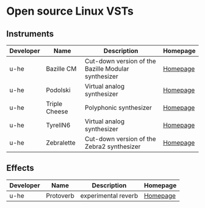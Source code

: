 <!--(
Please add new entries in alphabetical order. First by developer, then by name. Template for new entries:
| Developer | Name | Description | [Homepage](https://www.link.com) |
)--> 
# Open source Linux VSTs
## Instruments
Developer | Name | Description | Homepage |
| ------ | ------ | ------ | ------ |
| u-he | Bazille CM | Cut-down version of the Bazille Modular synthesizer | [Homepage](https://u-he.com/products/bazillecm/) |
| u-he | Podolski | Virtual analog synthesizer | [Homepage](https://u-he.com/products/podolski/) |
| u-he | Triple Cheese | Polyphonic synthesizer | [Homepage](https://u-he.com/products/triplecheese/) |
| u-he | TyrellN6 | Virtual analog synthesizer | [Homepage](https://u-he.com/products/tyrelln6/) |
| u-he | Zebralette | Cut-down version of the Zebra2 synthesizer | [Homepage](https://u-he.com/products/zebralette/) |

## Effects
Developer | Name | Description | Homepage |
| ------ | ------ | ------ | ------ |
| u-he | Protoverb | experimental reverb | [Homepage](https://u-he.com/products/protoverb/) |


